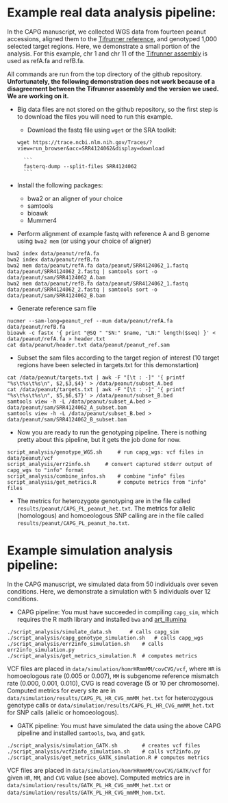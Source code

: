 # Example real data analysis pipeline:

In the CAPG manuscript, we collected WGS data from fourteen peanut accessions, aligned them to the [Tifrunner reference](https://www.ncbi.nlm.nih.gov/data-hub/genome/GCF_003086295.2/), and genotyped 1,000 selected target regions.
Here, we demonstrate a small portion of the analysis. For this example, chr 1 and chr 11 of the [Tifrunner assembly](https://peanutbase.org/data/v2/Arachis/hypogaea/genomes/Tifrunner.gnm2.J5K5/) is used as refA.fa and refB.fa. 
 
All commands are run from the top directory of the github repository.
**Unfortunately, the following demonstration does not work because of a disagreement between the Tifrunner assembly and the version we used. We are working on it.**

- Big data files are not stored on the github repository, so the first step is to download the files you will need to run this example.

	- Download the fastq file using `wget` or the SRA toolkit:

	```
	wget https://trace.ncbi.nlm.nih.gov/Traces/?view=run_browser&acc=SRR4124062&display=download
	```

        ```
        fasterq-dump --split-files SRR4124062
        ```

- Install the following packages:
	- bwa2 or an aligner of your choice
	- samtools
	- bioawk
	- Mummer4

- Perform alignment of example fastq with reference A and B genome using `bwa2 mem` (or using your choice of aligner)
```
bwa2 index data/peanut/refA.fa
bwa2 index data/peanut/refB.fa
bwa2 mem data/peanut/refA.fa data/peanut/SRR4124062_1.fastq data/peanut/SRR4124062_2.fastq | samtools sort -o data/peanut/sam/SRR4124062_A.bam
bwa2 mem data/peanut/refB.fa data/peanut/SRR4124062_1.fastq data/peanut/SRR4124062_2.fastq | samtools sort -o data/peanut/sam/SRR4124062_B.bam 
```

- Generate reference sam file
```
nucmer --sam-long=peanut_ref --mum data/peanut/refA.fa data/peanut/refB.fa
bioawk -c fastx '{ print "@SQ " "SN:" $name, "LN:" length($seq) }' < data/peanut/refA.fa > header.txt
cat data/peanut/header.txt data/peanut/peanut_ref.sam
```

- Subset the sam files according to the target region of interest (10 target regions have been selected in targets.txt for this demonstartion)
```
cat /data/peanut/targets.txt | awk -F "[\t : -]" '{ printf "%s\t%s\t%s\n", $2,$3,$4}' > /data/peanut/subset_A.bed
cat /data/peanut/targets.txt | awk -F "[\t : -]" '{ printf "%s\t%s\t%s\n", $5,$6,$7}' > /data/peanut/subset_B.bed
samtools view -h -L /data/peanut/subset_A.bed > data/peanut/sam/SRR4124062_A_subset.bam
samtools view -h -L /data/peanut/subset_B.bed > data/peanut/sam/SRR4124062_B_subset.bam
```

- Now you are ready to run the genotyping pipeline.
There is nothing pretty about this pipeline, but it gets the job done for now.
```
script_analysis/genotype_WGS.sh		# run capg_wgs: vcf files in data/peanut/vcf
script_analysis/err2info.sh		# convert captured stderr output of capg_wgs to "info" format
script_analysis/combine_infos.sh	# combine "info" files
script_analysis/get_metrics.R		# compute metrics from "info" files
```
- The metrics for heterozygote genotyping are in the file called `results/peanut/CAPG_PL_peanut_het.txt`.
The metrics for allelic (homologous) and homoeologous SNP calling are in the file called `results/peanut/CAPG_PL_peanut_ho.txt`.

# Example simulation analysis pipeline:

In the CAPG manuscript, we simulated data from 50 individuals over seven conditions.
Here, we demonstrate a simulation with 5 individuals over 12 conditions.

- CAPG pipeline: You must have succeeded in compiling `capg_sim`, which requires the R math library and installed `bwa` and [art_illumina](https://www.niehs.nih.gov/research/resources/software/biostatistics/art/index.cfm)
```
./script_analysis/simulate_data.sh		# calls capg_sim
./script_analysis/capg_genotype_simulation.sh	# calls capg_wgs
./script_analysis/err2info_simulation.sh	# calls err2info_simulation.py
./script_analysis/get_metrics_simulation.R	# computes metrics
```
VCF files are placed in `data/simulation/homrHRmmMM/covCVG/vcf`, where `HR` is homoeologous rate (0.005 or 0.007), `MM` is subgenome reference mismatch rate (0.000, 0.001, 0.010), CVG is read coverage (5 or 10 per chromosome).
Computed metrics for every site are in `data/simulation/results/CAPG_PL_HR_CVG_mmMM_het.txt` for heterozygous genotype calls or `data/simulation/results/CAPG_PL_HR_CVG_mmMM_het.txt` for SNP calls (allelic or homoeologous).
- GATK pipeline: You must have simulated the data using the above CAPG pipeline and installed `samtools`, `bwa`, and `gatk`.
```
./script_analysis/simulation_GATK.sh		# creates vcf files
./script_analysis/vcf2info_simulation.sh	# calls vcf2info.py
./script_analysis/get_metrics_GATK_simulation.R	# computes metrics
```
VCF files are placed in `data/simulation/homrHRmmMM/covCVG/GATK/vcf` for given `HR`, `MM`, and `CVG` value (see above).
Computed metrics are in `data/simulation/results/GATK_PL_HR_CVG_mmMM_het.txt` or `data/simulation/results/GATK_PL_HR_CVG_mmMM_hom.txt`.
